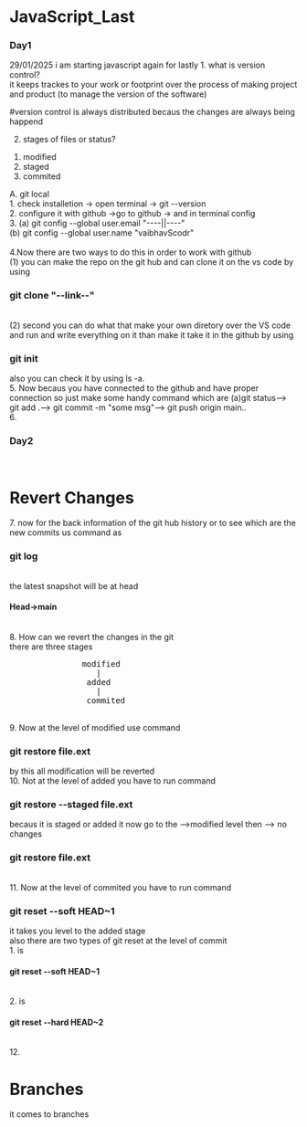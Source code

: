 # JavaScript_Last
<h3>Day1</h3>29/01/2025
i am starting javascript again for lastly
1. what is version control? <br>
it keeps trackes to your work or footprint over the process of making project and product
(to manage the version of the software)

#version control is always distributed becaus the changes are always being happend

2. stages of files or status? <br>
<ol>
  <li>modified</li>
  <li>staged</li>
  <li>commited</li>
</ol>
A. git local  <br>
1. check installetion -> open terminal -> git --version  <br> 
2. configure it with github ->go to github -> and in terminal config <br>
3. (a) git config --global user.email "----||----"  <br> (b) git config --global user.name "vaibhavScodr" <br> <br>
4.Now there are two ways to do this in order to work with github <br> (1) you can make the repo on the git hub and can clone it on the vs code by using <h3>git clone "--link--"</h3> <br>
(2) second you can do what that make your own diretory over the VS code and run and write everything on it than make it take it in the github by using <h3>git init</h3> 
also you can check it by using ls -a. <br>
5. Now becaus you have connected to the github and have proper connection so just make some handy command which are (a)git status--> git add .--> git commit -m "some msg"--> git push origin main.. <br>
6. <h3>Day2</h3> <br> <h1>Revert Changes</h1>
7. now for the back information of the git hub history or to see which are the new commits us command as <h3>git log</h3> <br>
the latest snapshot will be at head <h4>Head->main</h4> <br>
8. How can we revert the changes in the git <br>
there are three stages <pre>
               modified
                  |
                added
                  |
                commited
</pre>  <br>
9. Now at the level of modified use command <h3>git restore file.ext</h3> by this all modification will be reverted <br>
10. Not at the level of added you have to run command <h3>git restore --staged file.ext</h3> becaus it is staged or added it now go to the -->modified level then --> no changes <h3>git restore file.ext</h3> <br> 
11. Now at the level of commited you have to run command <h3>git reset --soft HEAD~1</h3> it takes you level to the added stage <br> also there are two types of git reset at the level of commit <br> 1. is <h4>git reset --soft HEAD~1</H4> <br>
2. is <h4>git reset --hard HEAD~2</h4> <br>
12. <h1>Branches</h1> it comes to branches